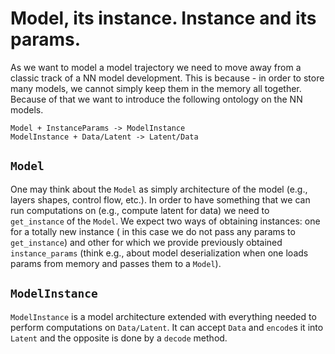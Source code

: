 # Model, its instance. Instance and its params.

As we want to model a model trajectory we need to move away from a classic track of a NN model 
development. This is because - in order to store many models, we cannot simply keep them in 
the memory all together. Because of that we want to introduce the following ontology on the 
NN models.

    Model + InstanceParams -> ModelInstance
    ModelInstance + Data/Latent -> Latent/Data 

## `Model`
One may think about the `Model` as simply architecture of the model (e.g., layers shapes,
control flow, etc.). In order to have something that we can run computations on (e.g., compute latent for data)
we need to `get_instance` of the `Model`. We expect two ways of obtaining instances: one for a totally new instance (
in this case we do not pass any params to `get_instance`) and other for which we provide previously obtained `instance_params`
(think e.g., about model deserialization when one loads params from memory and passes them to a `Model`).

## `ModelInstance`

`ModelInstance` is a model architecture extended with everything needed to perform computations on `Data/Latent`. It can
accept `Data` and `encode`s it into `Latent` and the opposite is done by a `decode` method.


